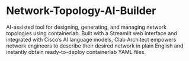 # Network-Topology-AI-Builder
AI-assisted tool for designing, generating, and managing network topologies using containerlab. Built with a Streamlit web interface and integrated with Cisco’s AI language models, Clab Architect empowers network engineers to describe their desired network in plain English and instantly obtain ready-to-deploy containerlab YAML files.

